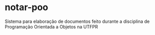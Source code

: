 # notar-poo
Sistema para elaboração de documentos feito durante a disciplina de Programação Orientada a Objetos na UTFPR
